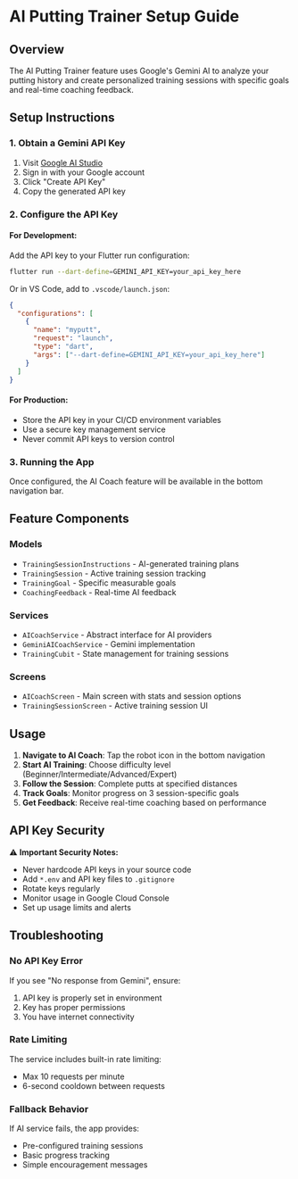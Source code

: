 # AI Putting Trainer Setup Guide

## Overview
The AI Putting Trainer feature uses Google's Gemini AI to analyze your putting history and create personalized training sessions with specific goals and real-time coaching feedback.

## Setup Instructions

### 1. Obtain a Gemini API Key
1. Visit [Google AI Studio](https://makersuite.google.com/app/apikey)
2. Sign in with your Google account
3. Click "Create API Key"
4. Copy the generated API key

### 2. Configure the API Key

#### For Development:
Add the API key to your Flutter run configuration:
```bash
flutter run --dart-define=GEMINI_API_KEY=your_api_key_here
```

Or in VS Code, add to `.vscode/launch.json`:
```json
{
  "configurations": [
    {
      "name": "myputt",
      "request": "launch",
      "type": "dart",
      "args": ["--dart-define=GEMINI_API_KEY=your_api_key_here"]
    }
  ]
}
```

#### For Production:
- Store the API key in your CI/CD environment variables
- Use a secure key management service
- Never commit API keys to version control

### 3. Running the App
Once configured, the AI Coach feature will be available in the bottom navigation bar.

## Feature Components

### Models
- `TrainingSessionInstructions` - AI-generated training plans
- `TrainingSession` - Active training session tracking
- `TrainingGoal` - Specific measurable goals
- `CoachingFeedback` - Real-time AI feedback

### Services
- `AICoachService` - Abstract interface for AI providers
- `GeminiAICoachService` - Gemini implementation
- `TrainingCubit` - State management for training sessions

### Screens
- `AICoachScreen` - Main screen with stats and session options
- `TrainingSessionScreen` - Active training session UI

## Usage

1. **Navigate to AI Coach**: Tap the robot icon in the bottom navigation
2. **Start AI Training**: Choose difficulty level (Beginner/Intermediate/Advanced/Expert)
3. **Follow the Session**: Complete putts at specified distances
4. **Track Goals**: Monitor progress on 3 session-specific goals
5. **Get Feedback**: Receive real-time coaching based on performance

## API Key Security

⚠️ **Important Security Notes:**
- Never hardcode API keys in your source code
- Add `*.env` and API key files to `.gitignore`
- Rotate keys regularly
- Monitor usage in Google Cloud Console
- Set up usage limits and alerts

## Troubleshooting

### No API Key Error
If you see "No response from Gemini", ensure:
1. API key is properly set in environment
2. Key has proper permissions
3. You have internet connectivity

### Rate Limiting
The service includes built-in rate limiting:
- Max 10 requests per minute
- 6-second cooldown between requests

### Fallback Behavior
If AI service fails, the app provides:
- Pre-configured training sessions
- Basic progress tracking
- Simple encouragement messages